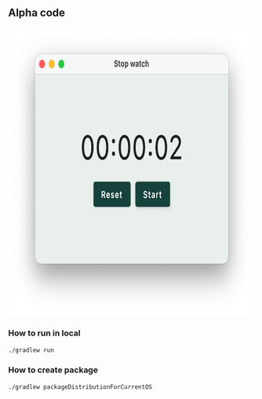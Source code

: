 ## Alpha code

<img src="./screenshots/img.png" width="784" height="586" title="Github_Logo" alt="img"/>

### How to run in local

```
./gradlew run
```

### How to create package

```
./gradlew packageDistributionForCurrentOS
```